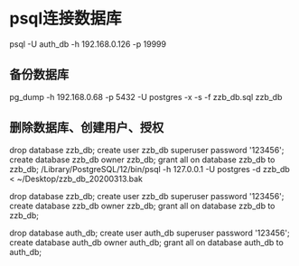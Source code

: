 # psql连接数据库
psql -U auth_db -h 192.168.0.126 -p 19999

## 备份数据库
pg_dump -h 192.168.0.68 -p 5432 -U postgres -x -s -f zzb_db.sql zzb_db

## 删除数据库、创建用户、授权
drop database zzb_db;
create user zzb_db superuser password '123456';
create database zzb_db owner zzb_db; 
grant all on database zzb_db to zzb_db;
/Library/PostgreSQL/12/bin/psql -h 127.0.0.1 -U postgres -d zzb_db < ~/Desktop/zzb_db_20200313.bak


drop database zzb_db;
create user zzb_db superuser password '123456';
create database zzb_db owner zzb_db; 
grant all on database zzb_db to zzb_db;

drop database auth_db;
create user auth_db superuser password '123456';
create database auth_db owner auth_db; 
grant all on database auth_db to auth_db;